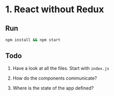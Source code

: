 # 1. React without Redux

## Run

```sh
npm install && npm start
```

## Todo

1. Have a look at all the files. Start with `index.js`

2. How do the components communicate?

3. Where is the state of the app defined?
